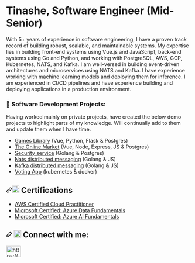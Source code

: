 <h1>Tinashe, Software Engineer (Mid-Senior) </h1>
<p>With 5+ years of experience in software engineering, I have a proven track record of building robust, scalable, and maintainable systems. My expertise lies in building front-end systems using Vue.js and JavaScript, back-end systems using Go and Python, and working with PostgreSQL, AWS, GCP, Kubernetes, NATS, and Kafka. I am well-versed in building event-driven architectures and microservices using NATS and Kafka. I have experience working with machine learning models and deploying them for inference. I am experienced in CI/CD pipelines and have experience building and deploying applications in a production environment.</p>

### 🔭 Software Development Projects:
Having worked mainly on private projects, have created the below demo projects to highlight parts of my knowledge. Will continually add to them and update them when I have time.
- [Games Library](https://github.com/Chavh/games-library) (Vue, Python, Flask & Postgres)
- [The Online Market](https://github.com/Chavh/The-Online-Marketplace) (Vue, Node, Express, JS & Postgres)
- [Security service](https://github.com/Chavh/security-service) (Golang & Postgres)
- [Nats distributed messaging](https://github.com/Chavh/nats-distributed-messaging) (Golang & JS)
- [Kafka distributed messaging](https://github.com/Chavh/kafka) (Golang & JS)
- [Voting App](https://github.com/Chavh/voting-app) (kubernetes & docker)

<h2 dir="auto"><a id="user-content--certifications" class="anchor" aria-hidden="true" href="#-certifications"><svg class="octicon octicon-link" viewBox="0 0 16 16" version="1.1" width="16" height="16" aria-hidden="true"><path fill-rule="evenodd" d="M7.775 3.275a.75.75 0 001.06 1.06l1.25-1.25a2 2 0 112.83 2.83l-2.5 2.5a2 2 0 01-2.83 0 .75.75 0 00-1.06 1.06 3.5 3.5 0 004.95 0l2.5-2.5a3.5 3.5 0 00-4.95-4.95l-1.25 1.25zm-4.69 9.64a2 2 0 010-2.83l2.5-2.5a2 2 0 012.83 0 .75.75 0 001.06-1.06 3.5 3.5 0 00-4.95 0l-2.5 2.5a3.5 3.5 0 004.95 4.95l1.25-1.25a.75.75 0 00-1.06-1.06l-1.25 1.25a2 2 0 01-2.83 0z"></path></svg></a><g-emoji class="g-emoji" alias="tv" fallback-src="https://github.githubassets.com/images/icons/emoji/unicode/1f4fa.png"><img class="emoji" alt="tv" height="20" width="20" src="https://github.githubassets.com/images/icons/emoji/unicode/1f4fa.png"></g-emoji> Certifications</h2>

- [AWS Certified Cloud Practitioner](https://www.credly.com/badges/c37afb26-203e-4a97-be8f-f9a2c743f16d/public_url)
- [Microsoft Certified: Azure Data Fundamentals](https://www.credly.com/badges/62add9ce-6302-4956-a539-2db4dc425c1d/public_url)
- [Microsoft Certified: Azure AI Fundamentals](https://www.credly.com/badges/44d52244-36de-4348-a367-52c35ce457a2/public_url)

<h2 dir="auto"><a id="user-content---connect-with-me" class="anchor" aria-hidden="true" href="#--connect-with-me"><svg class="octicon octicon-link" viewBox="0 0 16 16" version="1.1" width="16" height="16" aria-hidden="true"><path fill-rule="evenodd" d="M7.775 3.275a.75.75 0 001.06 1.06l1.25-1.25a2 2 0 112.83 2.83l-2.5 2.5a2 2 0 01-2.83 0 .75.75 0 00-1.06 1.06 3.5 3.5 0 004.95 0l2.5-2.5a3.5 3.5 0 00-4.95-4.95l-1.25 1.25zm-4.69 9.64a2 2 0 010-2.83l2.5-2.5a2 2 0 012.83 0 .75.75 0 001.06-1.06 3.5 3.5 0 00-4.95 0l-2.5 2.5a3.5 3.5 0 004.95 4.95l1.25-1.25a.75.75 0 00-1.06-1.06l-1.25 1.25a2 2 0 01-2.83 0z"></path></svg></a> <g-emoji class="g-emoji" alias="selfie" fallback-src="https://github.githubassets.com/images/icons/emoji/unicode/1f933.png"><img class="emoji" alt="selfie" height="20" width="20" src="https://github.githubassets.com/images/icons/emoji/unicode/1f933.png"></g-emoji> Connect with me:</h2>

<p align="left">
<a href="https://www.linkedin.com/in/tinashe-chavunduka-404a1483" target="blank"><img align="center" src="https://raw.githubusercontent.com/rahuldkjain/github-profile-readme-generator/master/src/images/icons/Social/linked-in-alt.svg" alt="https://www.linkedin.com/in/tinashe-chavunduka-404a1483" height="30" width="40" /></a>
</p>
